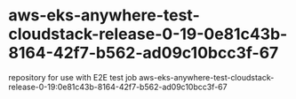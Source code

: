 # aws-eks-anywhere-test-cloudstack-release-0-19-0e81c43b-8164-42f7-b562-ad09c10bcc3f-67
repository for use with E2E test job aws-eks-anywhere-test-cloudstack-release-0-19:0e81c43b-8164-42f7-b562-ad09c10bcc3f-67
